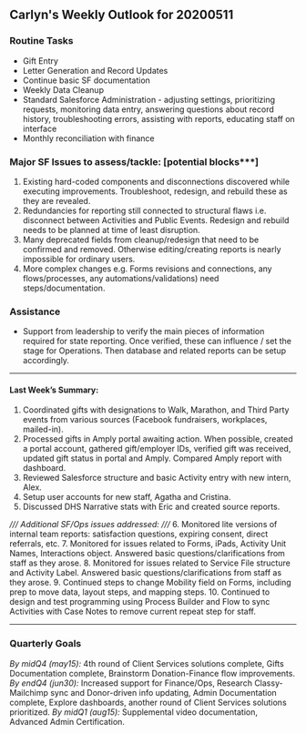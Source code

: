 ## Carlyn's Weekly Outlook for 20200511
### Routine Tasks
* Gift Entry
* Letter Generation and Record Updates
* Continue basic SF documentation
* Weekly Data Cleanup
* Standard Salesforce Administration - adjusting settings, prioritizing requests, monitoring data entry, answering questions about record history, troubleshooting errors, assisting with reports, educating staff on interface
* Monthly reconciliation with finance

### Major SF Issues to assess/tackle: [potential blocks***]
1. Existing hard-coded components and disconnections discovered while executing improvements. Troubleshoot, redesign, and rebuild these as they are revealed.
2. Redundancies for reporting still connected to structural flaws i.e. disconnect between Activities and Public Events.  Redesign and rebuild needs to be planned at time of least disruption.
3. Many deprecated fields from cleanup/redesign that need to be confirmed and removed.  Otherwise editing/creating reports is nearly impossible for ordinary users.
4. More complex changes e.g. Forms revisions and connections, any flows/processes, any automations/validations) need steps/documentation.

### Assistance
* Support from leadership to verify the main pieces of information required for state reporting.  Once verified, these can influence / set the stage for Operations.  Then database and related reports can be setup accordingly.

- - - -
#### Last Week’s Summary:
1. Coordinated gifts with designations to Walk, Marathon, and Third Party events from various sources (Facebook fundraisers, workplaces, mailed-in).
2. Processed gifts in Amply portal awaiting action.  When possible, created a portal account, gathered gift/employer IDs, verified gift was received, updated gift status in portal and Amply.  Compared Amply report with dashboard.
3. Reviewed Salesforce structure and basic Activity entry with new intern, Alex. 
4. Setup user accounts for new staff, Agatha and Cristina.
5. Discussed DHS Narrative stats with Eric and created source reports.  

*/// Additional SF/Ops issues addressed: ///*
6. Monitored lite versions of internal team reports: satisfaction questions, expiring consent, direct referrals, etc.
7. Monitored for issues related to Forms, iPads, Activity Unit Names, Interactions object.  Answered basic questions/clarifications from staff as they arose.
8. Monitored for issues related to Service File structure and Activity Label.  Answered basic questions/clarifications from staff as they arose.
9. Continued steps to change Mobility field on Forms, including prep to move data, layout steps, and mapping steps.
10. Continued to design and test programming using Process Builder and Flow to sync Activities with Case Notes to remove current repeat step for staff.

- - - -
### Quarterly Goals
*By midQ4 (may15):* 4th round of Client Services solutions complete, Gifts Documentation complete, Brainstorm Donation-Finance flow improvements.
*By endQ4 (jun30):* Increased support for Finance/Ops, Research Classy-Mailchimp sync and Donor-driven info updating, Admin Documentation complete, Explore dashboards, another round of Client Services solutions prioritized.
*By midQ1 (aug15):* Supplemental video documentation, Advanced Admin Certification.